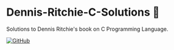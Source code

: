 # Dennis-Ritchie-C-Solutions :book: 

Solutions to Dennis Ritchie's book on C Programming Language.


[![GitHub](https://img.shields.io/github/license/mashape/apistatus.svg?style=for-the-badge)](https://github.com/Verkiya/Dennis-Ritchie-C-Solutions)
